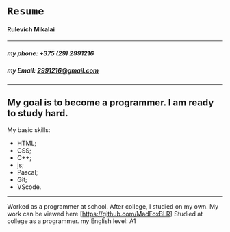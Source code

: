 # `Resume`

#### Rulevich Mikalai
---
##### my phone:  +375 (29) 2991216

##### my Email:  2991216@gmail.com

----
My goal is to become a programmer. I am ready to study hard. 
----
My basic skills:
+ HTML;
+ CSS;
+ C++;
+ js;
+ Pascal;
+ Git;
+ VScode.
---
Worked as a programmer at school. After college, I studied on my own.
My work can be viewed here [https://github.com/MadFoxBLR]
Studied at college as a programmer.
my English level: A1
